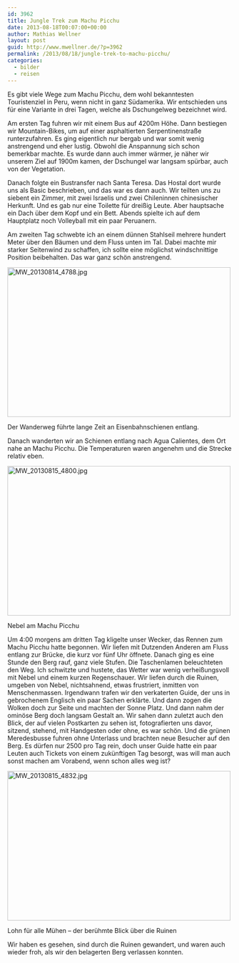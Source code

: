```yaml
---
id: 3962
title: Jungle Trek zum Machu Picchu
date: 2013-08-18T00:07:00+00:00
author: Mathias Wellner
layout: post
guid: http://www.mwellner.de/?p=3962
permalink: /2013/08/18/jungle-trek-to-machu-picchu/
categories:
  - bilder
  - reisen
---
```

Es gibt viele Wege zum Machu Picchu, dem wohl bekanntesten Touristenziel in Peru, wenn nicht in ganz Südamerika. Wir entschieden uns für eine Variante in drei Tagen, welche als Dschungelweg bezeichnet wird. 

Am ersten Tag fuhren wir mit einem Bus auf 4200m Höhe. Dann bestiegen wir Mountain-Bikes, um auf einer asphaltierten Serpentinenstraße runterzufahren. Es ging eigentlich nur bergab und war somit wenig anstrengend und eher lustig. Obwohl die Anspannung sich schon bemerkbar machte. Es wurde dann auch immer wärmer, je näher wir unserem Ziel auf 1900m kamen, der Dschungel war langsam spürbar, auch von der Vegetation. 

Danach folgte ein Bustransfer nach Santa Teresa. Das Hostal dort wurde uns als Basic beschrieben, und das war es dann auch. Wir teilten uns zu siebent ein Zimmer, mit zwei Israelis und zwei Chileninnen chinesischer Herkunft. Und es gab nur eine Toilette für dreißig Leute. Aber hauptsache ein Dach über dem Kopf und ein Bett. Abends spielte ich auf dem Hauptplatz noch Volleyball mit ein paar Peruanern. 

Am zweiten Tag schwebte ich an einem dünnen Stahlseil mehrere hundert Meter über den Bäumen und dem Fluss unten im Tal. Dabei machte mir starker Seitenwind zu schaffen, ich sollte eine möglichst windschnittige Position beibehalten. Das war ganz schön anstrengend. 

<div style="width: 510px" class="wp-caption aligncenter">
  <a href="http://www.flickr.com/photos/mwellner/9792095745/" title="MW_20130814_4788.jpg by mwellner, on Flickr"><img src="http://farm8.staticflickr.com/7400/9792095745_158ac26b26.jpg" width="500" height="335" alt="MW_20130814_4788.jpg" /></a>
  
  <p class="wp-caption-text">
    Der Wanderweg führte lange Zeit an Eisenbahnschienen entlang.<br />
  </p>
</div>

Danach wanderten wir an Schienen entlang nach Agua Calientes, dem Ort nahe an Machu Picchu. Die Temperaturen waren angenehm und die Strecke relativ eben. 

<div style="width: 510px" class="wp-caption aligncenter">
  <a href="http://www.flickr.com/photos/mwellner/9792129774/" title="MW_20130815_4800.jpg by mwellner, on Flickr"><img src="http://farm3.staticflickr.com/2812/9792129774_53db2fe4d2.jpg" width="500" height="335" alt="MW_20130815_4800.jpg" /></a>
  
  <p class="wp-caption-text">
    Nebel am Machu Picchu<br />
  </p>
</div>

Um 4:00 morgens am dritten Tag kligelte unser Wecker, das Rennen zum Machu Picchu hatte begonnen. Wir liefen mit Dutzenden Anderen am Fluss entlang zur Brücke, die kurz vor fünf Uhr öffnete. Danach ging es eine Stunde den Berg rauf, ganz viele Stufen. Die Taschenlamen beleuchteten den Weg. Ich schwitzte und hustete, das Wetter war wenig verheißungsvoll mit Nebel und einem kurzen Regenschauer. Wir liefen durch die Ruinen, umgeben von Nebel, nichtsahnend, etwas frustriert, inmitten von Menschenmassen. Irgendwann trafen wir den verkaterten Guide, der uns in gebrochenem Englisch ein paar Sachen erklärte. Und dann zogen die Wolken doch zur Seite und machten der Sonne Platz. Und dann nahm der ominöse Berg doch langsam Gestalt an. Wir sahen dann zuletzt auch den Blick, der auf vielen Postkarten zu sehen ist, fotografierten uns davor, sitzend, stehend, mit Handgesten oder ohne, es war schön. Und die grünen Meredesbusse fuhren ohne Unterlass und brachten neue Besucher auf den Berg. Es dürfen nur 2500 pro Tag rein, doch unser Guide hatte ein paar Leuten auch Tickets von einem zukünftigen Tag besorgt, was will man auch sonst machen am Vorabend, wenn schon alles weg ist? 

<div style="width: 510px" class="wp-caption aligncenter">
  <a href="http://www.flickr.com/photos/mwellner/9792182086/" title="MW_20130815_4832.jpg by mwellner, on Flickr"><img src="http://farm6.staticflickr.com/5325/9792182086_859e293363.jpg" width="500" height="335" alt="MW_20130815_4832.jpg" /></a>
  
  <p class="wp-caption-text">
    Lohn für alle Mühen &ndash; der berühmte Blick über die Ruinen<br />
  </p>
</div>

Wir haben es gesehen, sind durch die Ruinen gewandert, und waren auch wieder froh, als wir den belagerten Berg verlassen konnten. 